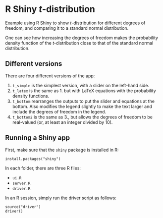 # R Shiny *t*-distribution

Example using R Shiny to show *t*-distribution for different degrees of freedom, and comparing it to a standard normal distribution.

One can see how increasing the degrees of freedom makes the probability density function of the *t*-distribution close to that of the 
standard normal distribution.


## Different versions

There are four different versions of the app:

 1. `t_simple` is the simplest version, with a slider on the left-hand side.
 2. `t_latex` is the same as 1. but with LaTeX equations with the probability density functions.
 3. `t_bottom` rearranges the outputs to put the slider and equations at the bottom. Also modifies the legend slightly
    to make the text larger and include the degrees of freedom in the legend.
 4. `t_bottom2` is the same as 3., but allows the degrees of freedom to be real-valued (or, at least an integer divided by 10).


## Running a Shiny app

First, make sure that the `shiny` package is installed in R:
```
install.packages("shiny")
```


In each folder, there are three R files:

 * `ui.R`
 * `server.R`
 * `driver.R`


In an R session, simply run the driver script as follows:
```
source("driver")
driver()
```
